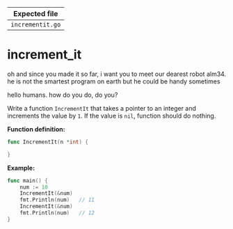 | Expected file    |
| ---------------- |
| `incrementit.go` |

# increment_it

<p data-story-username="a-J-nx">oh and since you made it so far, i want you to meet our dearest robot alm34. he is not the smartest program on earth but he could be handy sometimes</p>

<p data-story-username="alm34">hello humans. how do you do, do you?</p>


Write a function `IncrementIt` that takes a pointer to an integer and increments the value by `1`. If the value is `nil`, function should do nothing.

**Function definition:**

```go
func IncrementIt(n *int) {

}
```

**Example:**

```go
func main() {
    num := 10
    IncrementIt(&num)
    fmt.Println(num)   // 11
    IncrementIt(&num)
    fmt.Println(num)   // 12
}
```
